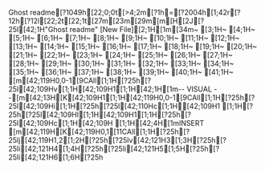Ghost readme[?1049h[22;0;0t[>4;2m[?1h=[?2004h[1;42r[?12h[?12l[22;2t[22;1t[27m[23m[29m[m[H[2J[?25l[42;1H"Ghost readme" [New File][2;1H[1m[34m~                                                                                                                                       [3;1H~                                                                                                                                       [4;1H~                                                                                                                                       [5;1H~                                                                                                                                       [6;1H~                                                                                                                                       [7;1H~                                                                                                                                       [8;1H~                                                                                                                                       [9;1H~                                                                                                                                       [10;1H~                                                                                                                                       [11;1H~                                                                                                                                       [12;1H~                                                                                                                                       [13;1H~                                                                                                                                       [14;1H~                                                                                                                                       [15;1H~                                                                                                                                       [16;1H~                                                                                                                                       [17;1H~                                                                                                                                       [18;1H~                                                                                                                                       [19;1H~                                                                                                                                       [20;1H~                                                                                                                                       [21;1H~                                                                                                                                       [22;1H~                                                                                                                                       [23;1H~                                                                                                                                       [24;1H~                                                                                                                                       [25;1H~                                                                                                                                       [26;1H~                                                                                                                                       [27;1H~                                                                                                                                       [28;1H~                                                                                                                                       [29;1H~                                                                                                                                       [30;1H~                                                                                                                                       [31;1H~                                                                                                                                       [32;1H~                                                                                                                                       [33;1H~                                                                                                                                       [34;1H~                                                                                                                                       [35;1H~                                                                                                                                       [36;1H~                                                                                                                                       [37;1H~                                                                                                                                       [38;1H~                                                                                                                                       [39;1H~                                                                                                                                       [40;1H~                                                                                                                                       [41;1H~                                                                                                                                       [m[42;119H0,0-1[9CAll[1;1H[?25h[?25l[42;109Hv[1;1H[42;109H1[1;1H[42;1H[1m-- VISUAL --[m[42;13H[K[42;109H1[1;1H[42;119H0,0-1[9CAll[1;1H[?25h[?25l[42;109Hi[1;1H[?25h[?25l[42;110Hc[1;1H[42;109H1 [1;1H[?25h[?25l[42;109Hl[1;1H[42;109H1[1;1H[?25h[?25l[42;109Hc[1;1H[42;109H [1;1H[42;4H[1mINSERT [m[42;119H[K[42;119H0,1[11CAll[1;1H[?25h[?25lj[42;119H1,2[1;2H[?25h[?25lv[42;121H3[1;3H[?25h[?25li[42;121H4[1;4H[?25h[?25li[42;121H5[1;5H[?25h[?25li[42;121H6[1;6H[?25h
